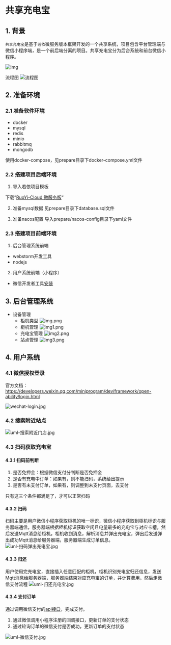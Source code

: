 # 共享充电宝

## 1. 背景
`共享充电宝`是基于`若依`微服务版本框架开发的一个共享系统，项目包含平台管理端与微信小程序端，是一个前后端分离的项目。共享充电宝分为后台系统和前台微信小程序。

![img](image\共享充电宝.png)

流程图
![流程图](image\流程图.png)

## 2. 准备环境
### 2.1 准备软件环境
* docker
* mysql
* redis
* minio
* rabbitmq
* mongodb

使用docker-compose，见prepare目录下docker-compose.yml文件

### 2.2 搭建项目后端环境
1. 导入若依项目模板

下载”[RuoYi-Cloud 微服务版](https://ruoyi.vip/)“

2. 准备mysql数据
见prepare目录下database.sql文件

3. 准备nacos配置
导入prepare/nacos-config目录下yaml文件

### 2.3 搭建项目前端环境
1. 后台管理系统前端
* webstorm开发工具
* nodejs

2. 用户系统前端（小程序）
* 微信开发者工具[安装](https://developers.weixin.qq.com/miniprogram/dev/devtools/download.html)

## 3. 后台管理系统
- 设备管理
  - 柜机类型
![img.png](image/img.png)
  - 柜机管理
![img1.png](image/img1.png)
  - 充电宝管理
![img2.png](image/img2.png)
  - 站点管理
![img3.png](image/img3.png)

## 4. 用户系统
### 4.1 微信授权登录
官方文档：https://developers.weixin.qq.com/miniprogram/dev/framework/open-ability/login.html

![wechat-login.jpg](image/wechat-login.jpg)

### 4.2 搜索附近站点
![uml-搜索附近门店.jpg](image/uml-%E6%90%9C%E7%B4%A2%E9%99%84%E8%BF%91%E9%97%A8%E5%BA%97.jpg)

### 4.3 扫码获取充电宝
#### 4.3.1 扫码前判断
1. 是否免押金：根据微信支付分判断是否免押金 
2. 是否有充电中订单：如果有，则不能扫码，系统给出提示 
3. 是否有未支付订单，如果有，则调整到未支付页面，去支付

只有这三个条件都满足了，才可以正常扫码

#### 4.3.2 扫码

扫码主要是用户微信小程序获取柜机的唯一标识，微信小程序获取到柜机标识与服务器端通信，服务器端根据柜机标识获取空闲且电量最多的充电宝与对应卡槽，然后发送Mqtt消息给柜机，柜机收到消息，解析消息并弹出充电宝，弹出后发送弹出成功Mqtt消息给服务器端，服务器端生成订单信息。
![unl-扫码弹出充电宝.jpg](image/unl-%E6%89%AB%E7%A0%81%E5%BC%B9%E5%87%BA%E5%85%85%E7%94%B5%E5%AE%9D.jpg)

#### 4.3.3 归还

用户使用完充电宝，直接插入任意匹配的柜机，柜机识别充电宝归还信息，发送Mqtt消息给服务器端，服务器端结束对应充电宝的订单，并计算费用，然后走微信支付流程
![uml-归还充电宝.jpg](image/uml-%E5%BD%92%E8%BF%98%E5%85%85%E7%94%B5%E5%AE%9D.jpg)

#### 4.3.4 支付订单
通过调用微信支付的[api接口](https://pay.weixin.qq.com/wiki/doc/apiv3/apis/chapter3_5_1.shtml)，完成支付。
1. 通过微信调用小程序注册的回调接口，更新订单的支付状态
2. 通过轮询订单的微信支付是否成功，更新订单的支付状态

![uml-微信支付.jpg](image/uml-%E5%BE%AE%E4%BF%A1%E6%94%AF%E4%BB%98.jpg)

